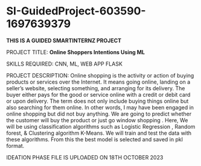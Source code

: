 # SI-GuidedProject-603590-1697639379

**THIS IS A GUIDED SMARTINTERNZ PROJECT**

PROJECT TITLE:
**Online Shoppers Intentions Using ML**

SKILLS REQUIRED:
CNN, ML, WEB APP FLASK

PROJECT DESCRIPTION:
Online shopping is the activity or action of buying products or services over the Internet. 
It means going online, landing on a seller’s website, selecting something, and arranging for its delivery. 
The buyer either pays for the good or service online with a credit or debit card or upon delivery. 
The term does not only include buying things online but also searching for them online. 
In other words, I may have been engaged in online shopping but did not buy anything.
We are going to predict whether the customer will buy the product or just go window shopping . 
Here, We will be using classification algorithms such as Logistic Regression , Random forest, & Clustering algorithm K-Means.
We will train and test the data with these algorithms. From this the best model is selected and saved in pkl format.

IDEATION PHASE FILE IS UPLOADED ON 18TH OCTOBER 2023

